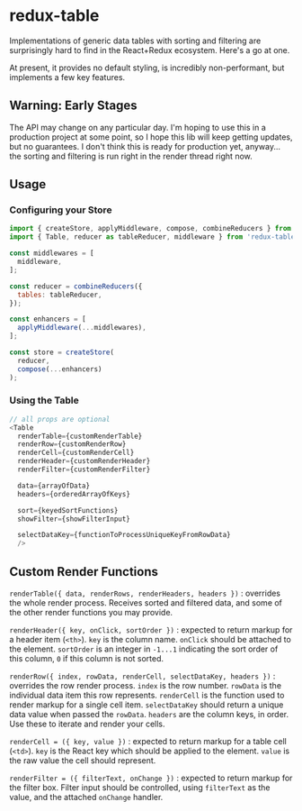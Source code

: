 # redux-table

Implementations of generic data tables with sorting and filtering are surprisingly hard to find in the React+Redux ecosystem. Here's a go at one.

At present, it provides no default styling, is incredibly non-performant, but implements a few key features.

## Warning: Early Stages

The API may change on any particular day. I'm hoping to use this in a production project at some point, so I hope this lib will keep getting updates, but no guarantees. I don't think this is ready for production yet, anyway... the sorting and filtering is run right in the render thread right now.

## Usage

### Configuring your Store

```js
import { createStore, applyMiddleware, compose, combineReducers } from 'redux';
import { Table, reducer as tableReducer, middleware } from 'redux-table';

const middlewares = [
  middleware,
];

const reducer = combineReducers({
  tables: tableReducer,
});

const enhancers = [
  applyMiddleware(...middlewares),
];

const store = createStore(
  reducer,
  compose(...enhancers)
);
```

### Using the Table

```js
// all props are optional
<Table
  renderTable={customRenderTable}
  renderRow={customRenderRow}
  renderCell={customRenderCell}
  renderHeader={customRenderHeader}
  renderFilter={customRenderFilter}

  data={arrayOfData}
  headers={orderedArrayOfKeys}

  sort={keyedSortFunctions}
  showFilter={showFilterInput}

  selectDataKey={functionToProcessUniqueKeyFromRowData}
  />
```

## Custom Render Functions

`renderTable({ data, renderRows, renderHeaders, headers })` : overrides the whole render process. Receives sorted and filtered data, and some of the other render functions you may provide.

`renderHeader({ key, onClick, sortOrder })` : expected to return markup for a header item (`<th>`). `key` is the column name. `onClick` should be attached to the element. `sortOrder` is an integer in `-1...1` indicating the sort order of this column, `0` if this column is not sorted.

`renderRow({ index, rowData, renderCell, selectDataKey, headers })` : overrides the row render process. `index` is the row number. `rowData` is the individual data item this row represents. `renderCell` is the function used to render markup for a single cell item. `selectDataKey` should return a unique data value when passed the `rowData`. `headers` are the column keys, in order. Use these to iterate and render your cells.

`renderCell = ({ key, value })` : expected to return markup for a table cell (`<td>`). `key` is the React key which should be applied to the element. `value` is the raw value the cell should represent.

`renderFilter = ({ filterText, onChange })` : expected to return markup for the filter box. Filter input should be controlled, using `filterText` as the value, and the attached `onChange` handler.